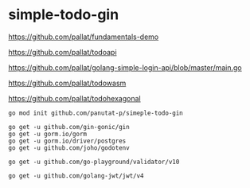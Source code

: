 # simple-todo-gin

https://github.com/pallat/fundamentals-demo

https://github.com/pallat/todoapi

https://github.com/pallat/golang-simple-login-api/blob/master/main.go

https://github.com/pallat/todowasm

https://github.com/pallat/todohexagonal

```shell
go mod init github.com/panutat-p/simeple-todo-gin

go get -u github.com/gin-gonic/gin
go get -u gorm.io/gorm
go get -u gorm.io/driver/postgres
go get -u github.com/joho/godotenv

go get -u github.com/go-playground/validator/v10

go get -u github.com/golang-jwt/jwt/v4
```

